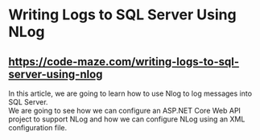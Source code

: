 # Writing Logs to SQL Server Using NLog
## https://code-maze.com/writing-logs-to-sql-server-using-nlog
<p>In this article, we are going to learn how to use Nlog to log messages into SQL Server. <br />
We are going to see how we can configure an ASP.NET Core Web API project to support NLog and how we can configure NLog using an XML configuration file.</p>
